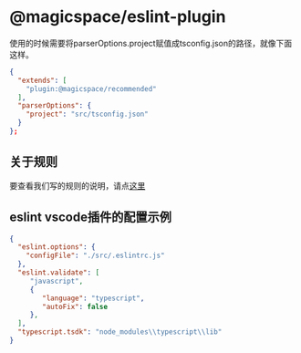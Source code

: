 # @magicspace/eslint-plugin

使用的时候需要将parserOptions.project赋值成tsconfig.json的路径，就像下面这样。

```json
{
  "extends": [
    "plugin:@magicspace/recommended"
  ],
  "parserOptions": {
    "project": "src/tsconfig.json"
  }
};
```


## 关于规则

要查看我们写的规则的说明，请点[这里](../tslint-rules/README.md)


## eslint vscode插件的配置示例

```json
{
  "eslint.options": {
    "configFile": "./src/.eslintrc.js"
  },
  "eslint.validate": [
     "javascript",
     {
        "language": "typescript",
        "autoFix": false
     },
  ],
  "typescript.tsdk": "node_modules\\typescript\\lib"
}
```
